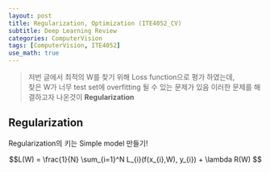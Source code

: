 ```yaml
---
layout: post
title: Regularization, Optimization (ITE4052_CV)
subtitle: Deep Learning Review
categories: ComputerVision
tags: [ComputerVision, ITE4052]
use_math: true
---
```

> 저번 글에서 최적의 W를 찾기 위해 Loss function으로 평가 하였는데,  
> 찾은 W가 너무 test set에 overfitting 될 수 있는 문제가 있음
> 이러한 문제를 해결하고자 나온것이 **Regularization**

## Regularization
Regularization의 키는 Simple model 만들기!


$$L(W) = \frac{1}{N} \sum_{i=1}^N L_{i}(f(x_{i},W), y_{i}) +  \lambda R(W) $$  


















